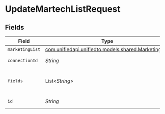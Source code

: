 # UpdateMartechListRequest


## Fields

| Field                                                                                        | Type                                                                                         | Required                                                                                     | Description                                                                                  |
| -------------------------------------------------------------------------------------------- | -------------------------------------------------------------------------------------------- | -------------------------------------------------------------------------------------------- | -------------------------------------------------------------------------------------------- |
| `marketingList`                                                                              | [com.unifiedapi.unifiedto.models.shared.MarketingList](../../models/shared/MarketingList.md) | :heavy_minus_sign:                                                                           | Mailing List                                                                                 |
| `connectionId`                                                                               | *String*                                                                                     | :heavy_check_mark:                                                                           | ID of the connection                                                                         |
| `fields`                                                                                     | List<*String*>                                                                               | :heavy_minus_sign:                                                                           | Comma-delimited fields to return                                                             |
| `id`                                                                                         | *String*                                                                                     | :heavy_check_mark:                                                                           | ID of the List                                                                               |